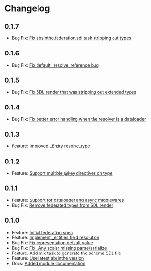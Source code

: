 # Changelog

## 0.1.7

- Bug Fix: [Fix absinthe.federation.sdl task stripping out types](https://github.com/DivvyPayHQ/absinthe_federation/pull/31)

## 0.1.6

- Bug Fix: [Fix default _resolve_reference bug](https://github.com/DivvyPayHQ/absinthe_federation/pull/30)

## 0.1.5

- Bug Fix: [Fix SDL render that was stripping out extended types](https://github.com/DivvyPayHQ/absinthe_federation/pull/29) 

## 0.1.4

- Bug Fix: [Fix better error handling when the resolver is a dataloader](https://github.com/DivvyPayHQ/absinthe_federation/pull/27) 

## 0.1.3

- Feature: [Improved _Entity resolve_type](https://github.com/DivvyPayHQ/absinthe_federation/pull/26) 

## 0.1.2

- Feature: [Support multiple @key directives on type](https://github.com/DivvyPayHQ/absinthe_federation/pull/24) 

## 0.1.1

- Feature: [Support for dataloader and async middlewares](https://github.com/DivvyPayHQ/absinthe_federation/pull/16) 
- Bug Fix: [Remove federated types from SDL render](https://github.com/DivvyPayHQ/absinthe_federation/pull/22) 

## 0.1.0

- Feature: [Initial federation spec](https://github.com/DivvyPayHQ/absinthe_federation/pull/2) 
- Feature: [Implement _entities field resolution](https://github.com/DivvyPayHQ/absinthe_federation/pull/3) 
- Bug Fix: [Fix representation default value](https://github.com/DivvyPayHQ/absinthe_federation/pull/4) 
- Bug Fix: [Fix _Any scalar missing parse/serialize](https://github.com/DivvyPayHQ/absinthe_federation/pull/5)
- Feature: [Add mix task to generate the schema SDL file](https://github.com/DivvyPayHQ/absinthe_federation/pull/7)
- Feature: [Use latest absinthe version](https://github.com/DivvyPayHQ/absinthe_federation/pull/13)
- Docs: [Added module documentation](https://github.com/DivvyPayHQ/absinthe_federation/pull/14)

